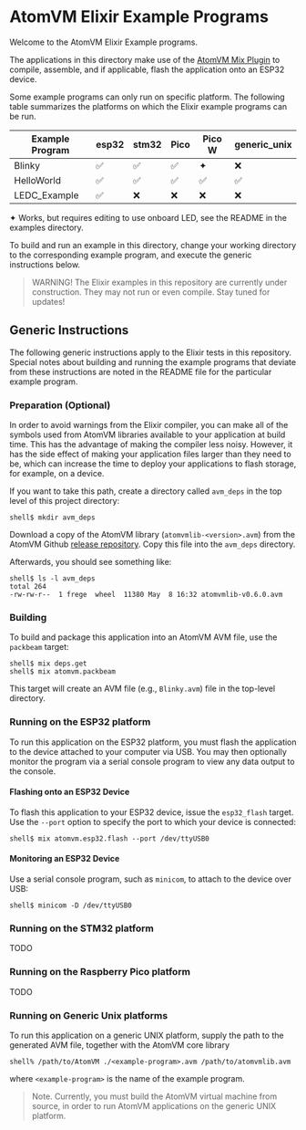 <!---
  Copyright 2018-2024 Fred Dushin <fred@dushin.net>

  SPDX-License-Identifier: Apache-2.0 OR LGPL-2.1-or-later
-->

# AtomVM Elixir Example Programs

Welcome to the AtomVM Elixir Example programs.

The applications in this directory make use of the [AtomVM Mix Plugin](https://github.com/atomvm/ExAtomVM) to compile, assemble, and if applicable, flash the application onto an ESP32 device.

Some example programs can only run on specific platform.  The following table summarizes the platforms on which the Elixir example programs can be run.

| Example Program | esp32 | stm32 | Pico | Pico W | generic_unix |
|-----------------|-------|-------|------|--------|--------------|
| Blinky          | ✅ | ✅ | ✅ | ✦ | ❌ |
| HelloWorld      | ✅ | ✅ | ✅ | ✅ | ✅ |
| LEDC_Example    | ✅ | ❌ | ❌ | ❌ | ❌ |

✦ Works, but requires editing to use onboard LED, see the README in the examples directory.

To build and run an example in this directory, change your working directory to the corresponding example program, and execute the generic instructions below.

> WARNING!  The Elixir examples in this repository are currently under construction.  They may not run or even compile.  Stay tuned for updates!

## Generic Instructions

The following generic instructions apply to the Elixir tests in this repository.  Special notes about building and running the example programs that deviate from these instructions are noted in the README file for the particular example program.

### Preparation (Optional)

In order to avoid warnings from the Elixir compiler, you can make all of the symbols used from AtomVM libraries available to your application at build time.  This has the advantage of making the compiler less noisy.  However, it has the side effect of making your application files larger than they need to be, which can increase the time to deploy your applications to flash storage, for example, on a device.

If you want to take this path, create a directory called `avm_deps` in the top level of this project directory:

    shell$ mkdir avm_deps

Download a copy of the AtomVM library (`atomvmlib-<version>.avm`) from the AtomVM Github [release repository](https://github.com/atomvm/AtomVM/releases/).  Copy this file into the `avm_deps` directory.

Afterwards, you should see something like:

    shell$ ls -l avm_deps
    total 264
    -rw-rw-r--  1 frege  wheel  11380 May  8 16:32 atomvmlib-v0.6.0.avm

### Building

To build and package this application into an AtomVM AVM file, use the `packbeam` target:

    shell$ mix deps.get
    shell$ mix atomvm.packbeam

This target will create an AVM file (e.g., `Blinky.avm`) file in the top-level directory.

### Running on the ESP32 platform

To run this application on the ESP32 platform, you must flash the application to the device attached to your computer via USB.  You may then optionally monitor the program via a serial console program to view any data output to the console.

#### Flashing onto an ESP32 Device

To flash this application to your ESP32 device, issue the `esp32_flash` target.  Use the `--port` option to specify the port to which your device is connected:

    shell$ mix atomvm.esp32.flash --port /dev/ttyUSB0

#### Monitoring an ESP32 Device

Use a serial console program, such as `minicom`, to attach to the device over USB:

    shell$ minicom -D /dev/ttyUSB0

### Running on the STM32 platform

TODO

### Running on the Raspberry Pico platform

TODO

### Running on Generic Unix platforms

To run this application on a generic UNIX platform, supply the path to the generated AVM file, together with the AtomVM core library

    shell% /path/to/AtomVM ./<example-program>.avm /path/to/atomvmlib.avm

where `<example-program>` is the name of the example program.

> Note.  Currently, you must build the AtomVM virtual machine from source, in order to run AtomVM applications on the generic UNIX platform.
